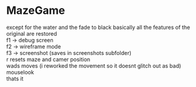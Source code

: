 # MazeGame

except for the water and the fade to black basically all the features of the original are restored  
f1 -> debug screen  
f2 -> wireframe mode  
f3 -> screenshot (saves in screenshots subfolder)  
r resets maze and camer position  
wads moves (i reworked the movement so it doesnt glitch out as bad)  
mouselook  
thats it  
